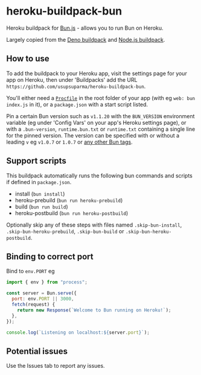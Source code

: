 # heroku-buildpack-bun

Heroku buildpack for [Bun.js](https://bun.sh/) - allows you to run Bun on Heroku.

Largely copied from the [Deno buildpack](https://github.com/chibat/heroku-buildpack-deno) and [Node.js buildpack](https://github.com/heroku/heroku-buildpack-nodejs).

## How to use

To add the buildpack to your Heroku app, visit the settings page for your app on Heroku, then under 'Buildpacks' add the URL `https://github.com/usupsuparma/heroku-buildpack-bun`.

You'll either need a [`Procfile`](https://devcenter.heroku.com/articles/procfile) in the root folder of your app (with eg `web: bun index.js` in it), or a `package.json` with a start script listed.

Pin a certain Bun version such as `v1.1.20` with the `BUN_VERSION` environment variable (eg under 'Config Vars' on your app's Heroku settings page), or with a `.bun-version`, `runtime.bun.txt` or `runtime.txt` containing a single line for the pinned version. The version can be specified with or without a leading `v` eg `v1.0.7` or `1.0.7` or [any other Bun tags](https://github.com/oven-sh/bun/tags).

## Support scripts

This buildpack automatically runs the following bun commands and scripts if defined in `package.json`.

- install (`bun install`)
- heroku-prebuild (`bun run heroku-prebuild`)
- build (`bun run build`)
- heroku-postbuild (`bun run heroku-postbuild`)

Optionally skip any of these steps with files named `.skip-bun-install`, `.skip-bun-heroku-prebuild`, `.skip-bun-build` or `.skip-bun-heroku-postbuild`.

## Binding to correct port

Bind to `env.PORT` eg

```js
import { env } from "process";

const server = Bun.serve({
  port: env.PORT || 3000,
  fetch(request) {
    return new Response(`Welcome to Bun running on Heroku!`);
  },
});

console.log(`Listening on localhost:${server.port}`);
```

## Potential issues

Use the Issues tab to report any issues.
